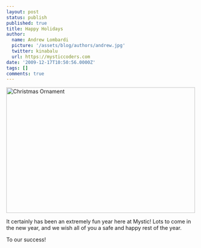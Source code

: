 ```yaml
---
layout: post
status: publish
published: true
title: Happy Holidays
author:
  name: Andrew Lombardi
  picture: '/assets/blog/authors/andrew.jpg'
  twitter: kinabalu
  url: https://mysticcoders.com
date: '2009-12-17T10:50:56.0000Z'
tags: []
comments: true
---
```

<a href="http://www.flickr.com/photos/kinabalu/4192496155/" title="Christmas Ornament by kinabalu, on Flickr"><img src="https://farm3.static.flickr.com/2792/4192496155_4a525958a1.jpg" width="500" height="333" alt="Christmas Ornament" /></a>

It certainly has been an extremely fun year here at Mystic!  Lots to come in the new year, and we wish all of you a safe and happy rest of the year.

To our success!

